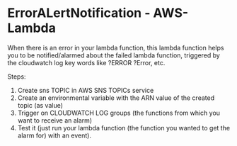 # ErrorALertNotification - AWS-Lambda
When there is an error in your lambda function, this lambda function helps you to be notified/alarmed about the failed lambda function, triggered  by the cloudwatch log key words like ?ERROR ?Error, etc.

Steps:

1. Create sns TOPIC in AWS SNS TOPICs service
2. Create an environmental variable with the ARN value of the created topic (as value)
3. Trigger on CLOUDWATCH LOG groups (the functions from which you want to receive an alarm)
4. Test it (just run your lambda function (the function you wanted to get the alarm for) with an event).
   
